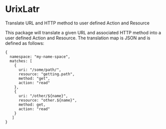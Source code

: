 # UrixLatr
Translate URL and HTTP method to user defined Action and Resource

This package will translate a given URL and associated HTTP method into a user defined Action and Resource.
The translation map is JSON and is defined as follows:

```
{
  namespace: "my-name-space",
  matches: [
    { 
      uri: "/some/path/",
      resource: "getting.path",
      method: "get",
      action: "read"
    },
    {
      uri: "/other/${name}",
      resource: "other.${name}",
      method: get,
      action: "read"
    }
   ]
}
```
